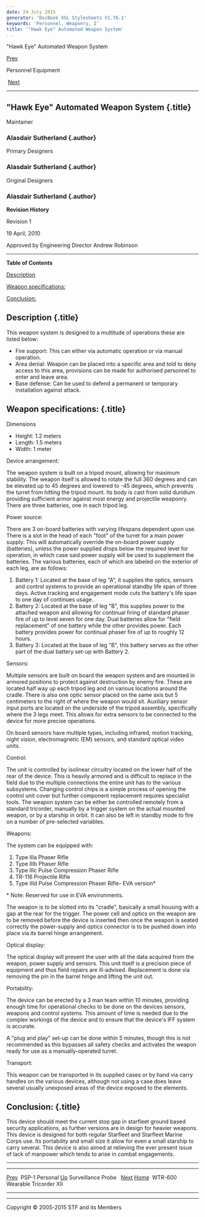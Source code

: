 ```yaml
---
date: 24 July 2015
generator: 'DocBook XSL Stylesheets V1.76.1'
keywords: 'Personnel, Weaponry, I'
title: '"Hawk Eye" Automated Weapon System'
...
```


"Hawk Eye" Automated Weapon System

[Prev](psp-1.html) 

Personnel Equipment

 [Next](wtr-600.html)

* * * * *

"Hawk Eye" Automated Weapon System {.title}
----------------------------------

Maintainer

### Alasdair Sutherland {.author}

Primary Designers

### Alasdair Sutherland {.author}

Original Designers

### Alasdair Sutherland {.author}

**Revision History**

Revision 1

19 April, 2010

Approved by Engineering Director Andrew Robinson

* * * * *

**Table of Contents**

[Description](sentrygun.html#idp140478707062096)

[Weapon specifications:](sentrygun.html#idp140478707065392)

[Conclusion:](sentrygun.html#idp140478707085232)

Description {.title}
-----------

This weapon system is designed to a multitude of operations these are
listed below:

-   Fire support: This can either via automatic operation or via manual
    operation.
-   Area denial: Weapon can be placed into a specific area and told to
    deny access to this area, provisions can be made for authorised
    personnel to enter and leave area.
-   Base defense: Can be used to defend a permanent or temporary
    installation against attack.

Weapon specifications: {.title}
----------------------

Dimensions

-   Height: 1.2 meters
-   Length: 1.5 meters
-   Width: 1 meter

Device arrangement:

The weapon system is built on a tripod mount, allowing for maximum
stability. The weapon itself is allowed to rotate the full 360 degrees
and can be elevated up to 45 degrees and lowered to -45 degrees, which
prevents the turret from hitting the tripod mount. Its body is cast from
solid duridium providing sufficient armor against most energy and
projectile weaponry. There are three batteries, one in each tripod leg.

Power source:

There are 3 on-board batteries with varying lifespans dependent upon
use. There is a slot in the head of each "foot" of the turret for a main
power supply. This will automatically override the on-board power supply
(batteries), unless the power supplied drops below the required level
for operation, in which case said power supply will be used to
supplement the batteries. The various batteries, each of which are
labeled on the exterior of each leg, are as follows:

1.  Battery 1: Located at the base of leg "A", it supplies the optics,
    sensors and control systems to provide an operational standby life
    span of three days. Active tracking and engagement mode cuts the
    battery's life span to one day of continues usage.
2.  Battery 2: Located at the base of leg "B", this supplies power to
    the attached weapon and allowing for continual firing of standard
    phaser fire of up to level seven for one day. Dual batteries allow
    for "field replacement" of one battery while the other provides
    power. Each battery provides power for continual phaser fire of up
    to roughly 12 hours.
3.  Battery 3: Located at the base of leg "B", this battery serves as
    the other part of the dual battery set-up with Battery 2.

Sensors:

Multiple sensors are built on board the weapon system and are mounted in
armored positions to protect against destruction by enemy fire. These
are located half way up each tripod leg and on various locations around
the cradle. There is also one optic sensor placed on the same axis but 5
centimeters to the right of where the weapon would sit. Auxiliary sensor
input ports are located on the underside of the tripod assembly,
specifically where the 3 legs meet. This allows for extra sensors to be
connected to the device for more precise operations.

On board sensors have multiple types, including infrared, motion
tracking, night vision, electromagnetic (EM) sensors, and standard
optical video units.

Control:

The unit is controlled by isolinear circuitry located on the lower half
of the rear of the device. This is heavily armored and is difficult to
replace in the field due to the multiple connections the entire unit has
to the various subsystems. Changing control chips is a simple process of
opening the control unit cover but further component replacement
requires specialist tools. The weapon system can be either be controlled
remotely from a standard tricorder, manually by a trigger system on the
actual mounted weapon, or by a starship in orbit. It can also be left in
standby mode to fire on a number of pre-selected variables.

Weapons:

The system can be equipped with:

1.  Type IIIa Phaser Rifle
2.  Type IIIb Phaser Rifle
3.  Type IIIc Pulse Compression Phaser Rifle
4.  TR-116 Projectile Rifle
5.  Type IIId Pulse Compression Phaser Rifle- EVA version\*

\* Note: Reserved for use in EVA environments.

The weapon is to be slotted into its "cradle", basically a small housing
with a gap at the rear for the trigger. The power cell and optics on the
weapon are to be removed before the device is inserted then once the
weapon is seated correctly the power-supply and optics connector is to
be pushed down into place via its barrel hinge arrangement.

Optical display:

The optical display will present the user with all the data acquired
from the weapon, power supply and sensors. This unit itself is a
precision piece of equipment and thus field repairs are ill-advised.
Replacement is done via removing the pin in the barrel hinge and lifting
the unit out.

Portability:

The device can be erected by a 3 man team within 10 minutes, providing
enough time for operational checks to be done on the devices sensors,
weapons and control systems. This amount of time is needed due to the
complex workings of the device and to ensure that the device's IFF
system is accurate.

A "plug and play" set-up can be done within 5 minutes, though this is
not recommended as this bypasses all safety checks and activates the
weapon ready for use as a manually-operated turret.

Transport:

This weapon can be transported in its supplied cases or by hand via
carry handles on the various devices, although not using a case does
leave several usually unexposed areas of the device exposed to the
elements.

Conclusion: {.title}
-----------

This device should meet the current stop gap in starfleet ground based
security applications, as further versions are in design for heavier
weapons. This device is designed for both regular Starfleet and
Starfleet Marine Corps use. Its portability and small size it allow for
even a small starship to carry several. This device is also aimed at
relieving the ever present issue of lack of manpower which tends to
arise in combat engagements.

* * * * *

  ------------------------ ------------------------ ------------------------
  [Prev](psp-1.html)       PSP-1 Personal
  [Up](equip.html)         Surveillance Probe 
   [Next](wtr-600.html)    [Home](../index.html)
                            WTR-600 Wearable
                           Tricorder XII
  ------------------------ ------------------------ ------------------------

* * * * *

Copyright © 2005-2015 STF and its Members
